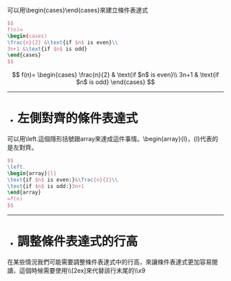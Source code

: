 可以用\\begin{cases}\\end{cases}來建立條件表達式
```latex
$$
f(n)=
\begin(cases)
\frac{n}{2} &\text{if $n$ is even}\\
3n+1 &\text{if $n$ is odd}
\end{cases}
$$
```
$$
f(n)=
\begin{cases}
\frac{n}{2} & \text{if $n$ is even}\\
3n+1 & \text{if $n$ is odd}
\end{cases}
$$
- - -
- # 左側對齊的條件表達式
可以用\\left.這個隱形括號跟array來達成這件事情。\\begin{array}{l}，{l}代表的是左對齊。
```latex
$$
\left.
\begin{array}{l}
\text{if $n$ is even:}&\frac{n}{2}\\
\text{if $n$ is odd:}3n+1
\end{array}
=f(n)
$$
```
- - -
- # 調整條件表達式的行高
在某些情況我們可能需要調整條件表達式中的行高，來讓條件表達式更加容易閱讀，這個時候需要使用\\\\\[2ex\]來代替該行末尾的\\\\x9